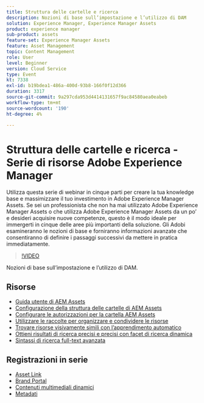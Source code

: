 ```yaml
---
title: Struttura delle cartelle e ricerca
description: Nozioni di base sull’impostazione e l’utilizzo di DAM
solution: Experience Manager, Experience Manager Assets
product: experience manager
sub-product: assets
feature-set: Experience Manager Assets
feature: Asset Management
topic: Content Management
role: User
level: Beginner
version: Cloud Service
type: Event
kt: 7338
exl-id: b19bdea1-486a-400d-93b8-166f0f12d366
duration: 3317
source-git-commit: 9a297cda953d4414131657f9ac84580aea0eabeb
workflow-type: tm+mt
source-wordcount: '190'
ht-degree: 4%

---
```


# Struttura delle cartelle e ricerca - Serie di risorse Adobe Experience Manager

Utilizza questa serie di webinar in cinque parti per creare la tua knowledge base e massimizzare il tuo investimento in Adobe Experience Manager Assets. Se sei un professionista che non ha mai utilizzato Adobe Experience Manager Assets o che utilizza Adobe Experience Manager Assets da un po’ e desideri acquisire nuove competenze, questo è il modo ideale per immergerti in cinque delle aree più importanti della soluzione. Gli Adobi esamineranno le nozioni di base e forniranno informazioni avanzate che consentiranno di definire i passaggi successivi da mettere in pratica immediatamente.

>[!VIDEO](https://video.tv.adobe.com/v/332135/?quality=12&learn=on&hidetitle=true)

Nozioni di base sull’impostazione e l’utilizzo di DAM.

## Risorse

* [Guida utente di AEM Assets](https://experienceleague.adobe.com/docs/experience-manager-65/assets/home.html)
* [Configurazione della struttura delle cartelle di AEM Assets](https://experienceleague.adobe.com/docs/experience-manager-learn/assets/configuring/baseline-folders.html)
* [Configurare le autorizzazioni per la cartella AEM Assets](https://experienceleague.adobe.com/docs/experience-manager-learn/assets/configuring/baseline-permissions.html?lang=it)
* [Utilizzare le raccolte per organizzare e condividere le risorse](https://experienceleague.adobe.com/docs/experience-manager-learn/assets/search-and-discovery/collections.html)
* [Trovare risorse visivamente simili con l’apprendimento automatico](https://experienceleague.adobe.com/docs/experience-manager-learn/assets/search-and-discovery/search.html)
* [Ottieni risultati di ricerca precisi e precisi con facet di ricerca dinamica](https://experienceleague.adobe.com/docs/experience-manager-learn/assets/search-and-discovery/search.html)
* [Sintassi di ricerca full-text avanzata](https://experienceleague.adobe.com/docs/experience-manager-64/assets/using/gql-search.html?lang=en#using)

## Registrazioni in serie

* [Asset Link](asset-link.md)
* [Brand Portal](brand-portal.md)
* [Contenuti multimediali dinamici](dynamic-media.md)
* [Metadati](metadata.md)
